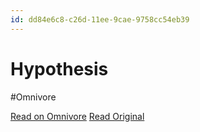 ```yaml
---
id: dd84e6c8-c26d-11ee-9cae-9758cc54eb39
---
```


# Hypothesis
#Omnivore

[Read on Omnivore](https://omnivore.app/me/hypothesis-18d6e1318ff)
[Read Original](https://hypothes.is/a/Wf4wAMJgEe6MUMPNo72IYw)

